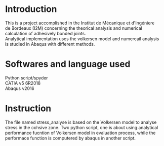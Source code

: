 # Introduction
This is a project accomplished in the Institut de Mécanique et d'Ingéniere de Bordeaux (I2M) concerning the theorical analysis and numerical calculation of adhesively bonded joints.  
Analytical implementation uses the volkersen model and numercail analysis is studied in Abaqus with different methods.
# Softwares and language used
Python script/spyder  
CATIA v5 6R2018  
Abaqus v2016  
# Instruction
The file named stress_analyse is based on the Volkersen model to analyse stress in the cohsive zone. Two python script, one is about using analytical performance fucntion of Volkersen model in evaluation process, while the performace function is computered by abaqus in another script.  

